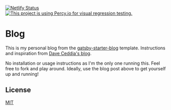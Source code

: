 [![Netlify Status](https://api.netlify.com/api/v1/badges/32634975-4864-431c-b69f-2ead4562cd43/deploy-status)](https://app.netlify.com/sites/thirsty-euclid-8b5d92/deploys)
[![This project is using Percy.io for visual regression testing.](https://percy.io/static/images/percy-badge.svg)](https://percy.io/4b4d2109/Stivaros-Blog)

# Blog

This is my personal blog from the [gatsby-starter-blog](https://github.com/gatsbyjs/gatsby-starter-blog) template.
Instructions and inspiration from [Dave Ceddia's blog](https://daveceddia.com/start-blog-gatsby-netlify/).

No installation or usage instructions as I'm the only one running this. Feel free to fork and play around.
Ideally, use the blog post above to get yourself up and running!

## License
[MIT](https://choosealicense.com/licenses/mit/)